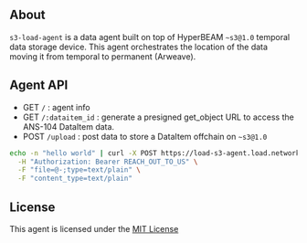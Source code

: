 ## About
`s3-load-agent` is a data agent built on top of HyperBEAM `~s3@1.0` temporal data storage device. This agent orchestrates the location of the data moving it from temporal to permanent (Arweave).

## Agent API

- GET `/` : agent info
- GET `/:dataitem_id` : generate a presigned get_object URL to access the ANS-104 DataItem data.
- POST `/upload` : post data to store a DataItem offchain on `~s3@1.0`

```bash
echo -n "hello world" | curl -X POST https://load-s3-agent.load.network/upload \
  -H "Authorization: Bearer REACH_OUT_TO_US" \
  -F "file=@-;type=text/plain" \
  -F "content_type=text/plain"
```

## License
This agent is licensed under the [MIT License](./LICENSE)
